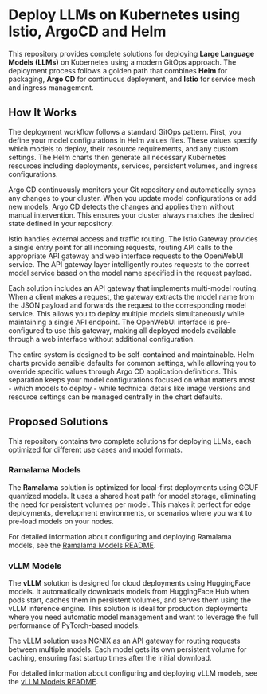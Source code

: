 # Deploy LLMs on Kubernetes using Istio, ArgoCD and Helm

This repository provides complete solutions for deploying **Large Language Models (LLMs)** on Kubernetes using a modern GitOps approach. The deployment process follows a golden path that combines **Helm** for packaging, **Argo CD** for continuous deployment, and **Istio** for service mesh and ingress management.

## How It Works

The deployment workflow follows a standard GitOps pattern. First, you define your model configurations in Helm values files. These values specify which models to deploy, their resource requirements, and any custom settings. The Helm charts then generate all necessary Kubernetes resources including deployments, services, persistent volumes, and ingress configurations.

Argo CD continuously monitors your Git repository and automatically syncs any changes to your cluster. When you update model configurations or add new models, Argo CD detects the changes and applies them without manual intervention. This ensures your cluster always matches the desired state defined in your repository.

Istio handles external access and traffic routing. The Istio Gateway provides a single entry point for all incoming requests, routing API calls to the appropriate API gateway and web interface requests to the OpenWebUI service. The API gateway layer intelligently routes requests to the correct model service based on the model name specified in the request payload.

Each solution includes an API gateway that implements multi-model routing. When a client makes a request, the gateway extracts the model name from the JSON payload and forwards the request to the corresponding model service. This allows you to deploy multiple models simultaneously while maintaining a single API endpoint. The OpenWebUI interface is pre-configured to use this gateway, making all deployed models available through a web interface without additional configuration.

The entire system is designed to be self-contained and maintainable. Helm charts provide sensible defaults for common settings, while allowing you to override specific values through Argo CD application definitions. This separation keeps your model configurations focused on what matters most - which models to deploy - while technical details like image versions and resource settings can be managed centrally in the chart defaults.

## Proposed Solutions

This repository contains two complete solutions for deploying LLMs, each optimized for different use cases and model formats.

### Ramalama Models

The **Ramalama** solution is optimized for local-first deployments using GGUF quantized models. It uses a shared host path for model storage, eliminating the need for persistent volumes per model. This makes it perfect for edge deployments, development environments, or scenarios where you want to pre-load models on your nodes.

For detailed information about configuring and deploying Ramalama models, see the [Ramalama Models README](ramalama-models/README.md).

### vLLM Models

The **vLLM** solution is designed for cloud deployments using HuggingFace models. It automatically downloads models from HuggingFace Hub when pods start, caches them in persistent volumes, and serves them using the vLLM inference engine. This solution is ideal for production deployments where you need automatic model management and want to leverage the full performance of PyTorch-based models.

The vLLM solution uses NGNIX as an API gateway for routing requests between multiple models. Each model gets its own persistent volume for caching, ensuring fast startup times after the initial download. 

For detailed information about configuring and deploying vLLM models, see the [vLLM Models README](vllm-models/README.md).
